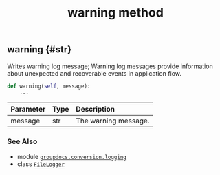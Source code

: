 ﻿---
title: warning method
second_title: GroupDocs.Conversion for Python via .NET API References
description: 
type: docs
weight: 40
url: /python-net/groupdocs.conversion.logging/filelogger/warning/
is_root: false
---

## warning {#str}

Writes warning log message;
Warning log messages provide information about unexpected and recoverable events in application flow.



```python
def warning(self, message):
    ...
```


| Parameter | Type | Description |
| :- | :- | :- |
| message | str | The warning message. |



### See Also
* module [`groupdocs.conversion.logging`](../../)
* class [`FileLogger`](/conversion/python-net/groupdocs.conversion.logging/filelogger)
